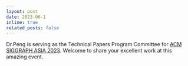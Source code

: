 ```yaml
---
layout: post
date: 2023-06-1
inline: true
related_posts: false
---
```


Dr.Peng is serving as the Technical Papers Program Committee for [ACM SIGGRAPH ASIA 2023](https://asia.siggraph.org/2023/). Welcome to share your excellent work at this amazing event.
